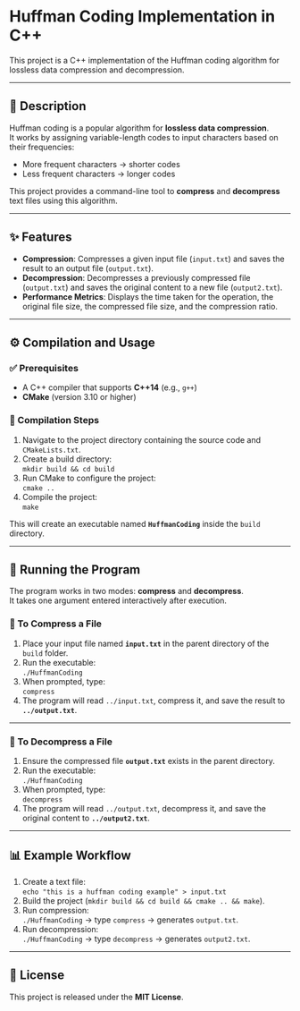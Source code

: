 # Huffman Coding Implementation in C++

This project is a C++ implementation of the Huffman coding algorithm for lossless data compression and decompression.

---

## 📌 Description
Huffman coding is a popular algorithm for **lossless data compression**.  
It works by assigning variable-length codes to input characters based on their frequencies:
- More frequent characters → shorter codes  
- Less frequent characters → longer codes  

This project provides a command-line tool to **compress** and **decompress** text files using this algorithm.

---

## ✨ Features
- **Compression**: Compresses a given input file (`input.txt`) and saves the result to an output file (`output.txt`).
- **Decompression**: Decompresses a previously compressed file (`output.txt`) and saves the original content to a new file (`output2.txt`).
- **Performance Metrics**: Displays the time taken for the operation, the original file size, the compressed file size, and the compression ratio.

---

## ⚙️ Compilation and Usage

### ✅ Prerequisites
- A C++ compiler that supports **C++14** (e.g., `g++`)
- **CMake** (version 3.10 or higher)

### 🔨 Compilation Steps
1. Navigate to the project directory containing the source code and `CMakeLists.txt`.
2. Create a build directory:  
   `mkdir build && cd build`
3. Run CMake to configure the project:  
   `cmake ..`
4. Compile the project:  
   `make`

This will create an executable named **`HuffmanCoding`** inside the `build` directory.

---

## 🚀 Running the Program

The program works in two modes: **compress** and **decompress**.  
It takes one argument entered interactively after execution.

### 🔹 To Compress a File
1. Place your input file named **`input.txt`** in the parent directory of the `build` folder.  
2. Run the executable:  
   `./HuffmanCoding`  
3. When prompted, type:  
   `compress`  
4. The program will read `../input.txt`, compress it, and save the result to **`../output.txt`**.

---

### 🔹 To Decompress a File
1. Ensure the compressed file **`output.txt`** exists in the parent directory.  
2. Run the executable:  
   `./HuffmanCoding`  
3. When prompted, type:  
   `decompress`  
4. The program will read `../output.txt`, decompress it, and save the original content to **`../output2.txt`**.

---

## 📊 Example Workflow
1. Create a text file:  
   `echo "this is a huffman coding example" > input.txt`
2. Build the project (`mkdir build && cd build && cmake .. && make`).
3. Run compression:  
   `./HuffmanCoding` → type `compress` → generates `output.txt`.
4. Run decompression:  
   `./HuffmanCoding` → type `decompress` → generates `output2.txt`.

---

## 📜 License
This project is released under the **MIT License**.
